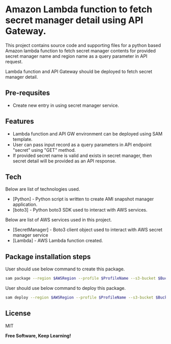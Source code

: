 # Amazon Lambda function to fetch secret manager detail using API Gateway.
This project contains source code and supporting files for a python based Amazon lambda function to fetch
secret manager contents for provided secret manager name and region name as a query parameter in API request.


Lambda function and API Gateway should be deployed to fetch secret manager detail.

## Pre-requsites
- Create new entry in using secret manager service.

## Features
- Lambda function and API GW environment can be deployed using SAM template.
- User can pass input record as a query parameters in API endpoint "secret" using "GET" method.
- If provided secret name is valid and exists in secret manager, then secret detail will be provided as an API response.


## Tech
Below are list of technologies used.
- [Python] - Python script is written to create AMI snapshot manager application.
- [boto3] - Python boto3 SDK used to interact with AWS services.

Below are list of AWS services used in this project.
- [SecretManager] - Boto3 client object used to interact with AWS secret manager service
- [Lambda]        - AWS Lambda function created.


## Package installation steps

User should use below command to create this package.
```bash
sam package --region $AWSRegion --profile $ProfileName --s3-bucket $BucketName --template-file $BuiltTemplate --output-template-file deploy.yaml
```

User should use below command to deploy this package.
```bash
sam deploy --region $AWSRegion --profile $ProfileName --s3-bucket $BucketName --template-file $BuiltTemplate --stack-name $StackName --capabilities CAPABILITY_IAM

```


## License
MIT

**Free Software, Keep Learning!**
